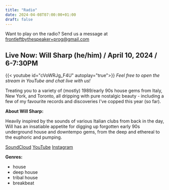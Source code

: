 ```yaml
---
title: "Radio"
date: 2024-04-08T07:00:00+01:00
draft: false
---
```

<!--We're offline now, you can check out the [radio archive]({{< ref "/radio_archive" >}}) in the meantime.-->

Want to play on the radio? Send us a message at <frontleftbythespeaker+prog@gmail.com>

## Live Now: Will Sharp (he/him) / April 10, 2024 / 6-7:30PM
{{< youtube id="cVoWRJg_F4U" autoplay="true">}}
*Feel free to open the stream in YouTube and chat live with us!*

Treating you to a variety of (mostly) 1989/early 90s house gems from Italy, New York, and Toronto, all dripping with pure nostalgic beauty - including a few of my favourite records and discoveries I've copped this year (so far).

**About Will Sharp:**

Heavily inspired by the sounds of various Italian clubs from back in the day, Will has an insatiable appetite for digging up forgotten early 90s underground house and downtempo gems, from the deep and ethereal to the euphoric and pumping.

[SoundCloud](https://soundcloud.com/wsharp7)
[YouTube](https://www.youtube.com/channel/UC_bcl-4rkHChZ4WnNevRZ_g)
[Instagram](https://www.instagram.com/will.ik.ben1/)

**Genres:**
- house
- deep house
- tribal house
- breakbeat
